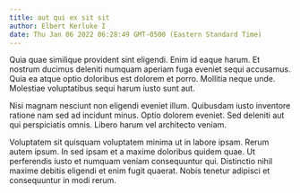 ```yaml
---
title: aut qui ex sit sit
author: Elbert Kerluke I
date: Thu Jan 06 2022 06:28:49 GMT-0500 (Eastern Standard Time)
---
```

Quia quae similique provident sint eligendi. Enim id eaque harum. Et nostrum ducimus deleniti numquam aperiam fuga eveniet sequi accusamus. Quia ea atque optio doloribus est dolorem et porro. Mollitia neque unde. Molestiae voluptatibus sequi harum iusto sunt aut.

 Nisi magnam nesciunt non eligendi eveniet illum. Quibusdam iusto inventore ratione nam sed ad incidunt minus. Optio dolorem eveniet. Sed deleniti aut qui perspiciatis omnis. Libero harum vel architecto veniam.

 Voluptatem sit quisquam voluptatem minima ut in labore ipsam. Rerum autem ipsum. In sed ipsam et a maxime doloribus quidem quae. Ut perferendis iusto et numquam veniam consequuntur qui. Distinctio nihil maxime debitis eligendi et enim fugit quaerat. Nobis tenetur adipisci et consequuntur in modi rerum.